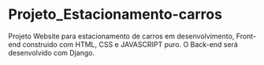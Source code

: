 # Projeto_Estacionamento-carros
 Projeto Website para estacionamento de carros em desenvolvimento, Front-end construido com HTML, CSS e JAVASCRIPT puro. O Back-end será desenvolvido com Django.
